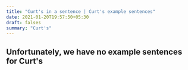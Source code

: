 ```yaml
---
title: "Curt's in a sentence | Curt's example sentences"
date: 2021-01-20T19:57:50+05:30
draft: falses
summary: "Curt's"
---
```

## Unfortunately, we have no example sentences for Curt's                 
